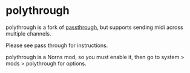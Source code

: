 # polythrough

polythrough is a fork of [passthrough](https://github.com/nattog/passthrough), but supports sending midi across multiple channels.

Please see pass through for instructions.

polythrough is a Norns mod, so you must enable it, then go to system > mods > polythrough for options.
